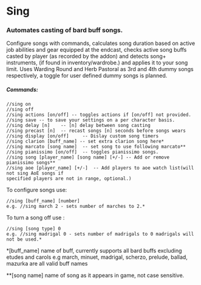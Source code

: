 # Sing
### Automates casting of bard buff songs.

Configure songs with commands, calculates song duration based on active job abilities and gear equipped 
at the endcast, checks active song buffs casted by player (as recorded by the addon) and detects song+ 
instruments, (if found in inventory/wardrobe.) and applies it to your song limit. Uses Warding Round and Herb Pastoral as 3rd and 4th dummy songs respectively, a toggle for user defined dummy songs is planned.

##### Commands:

	//sing on
	//sing off
	//sing actions [on/off]	-- toggles actions if [on/off] not provided.
	//sing save -- to save your settings on a per character basis.
	//sing delay [n]	-- [n] delay between song casting
	//sing precast [n] 	-- recast songs [n] seconds before songs wears
	//sing display [on/off]		-- Dislay custom song timers
	//sing clarion [buff_name] -- set extra clarion song here*
	//sing marcato [song name]  -- set song to use following marcato**
	//sing pianissimo [on/off]	-- toggles pianissimo songs.
	//sing song [player_name] [song name] [+/-]	-- Add or remove pianissimo songs**
	//sing aoe [player_name] [+/-]	-- Add players to aoe watch list(will not sing AoE songs if 
	specified players are not in range, optional.)
 
To configure songs use:
	
	//sing [buff_name] [number] 
	e.g. //sing march 2 - sets number of marches to 2.*

To turn a song off use :
	
	//sing [song type] 0
	e.g. //sing madrigal 0 - sets number of madrigals to 0 madrigals will not be used.*
	
	
*[buff_name] name of buff, currently supports all bard buffs excluding etudes and carols
e.g march, minuet, madrigal, scherzo, prelude, ballad, mazurka are all valid buff names
	
**[song name] name of song as it appears in game, not case sensitive.

